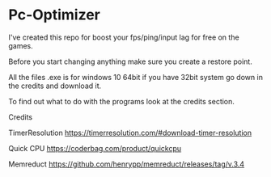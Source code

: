 # Pc-Optimizer
I've created this repo for boost your fps/ping/input lag for free on the games. 

Before you start changing anything make sure you create a restore point.

All the files .exe is for windows 10 64bit if you have 32bit system go down in the credits and download it. 

To find out what to do with the programs look at the credits section.



Credits

TimerResolution
https://timerresolution.com/#download-timer-resolution

Quick CPU
https://coderbag.com/product/quickcpu

Memreduct
https://github.com/henrypp/memreduct/releases/tag/v.3.4
